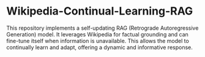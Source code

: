 # Wikipedia-Continual-Learning-RAG
This repository implements a self-updating RAG (Retrograde Autoregressive Generation) model. It leverages Wikipedia for factual grounding and can fine-tune itself when information is unavailable. This allows the model to continually learn and adapt, offering a dynamic and informative response.
